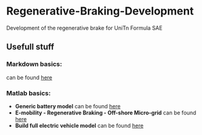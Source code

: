 # Regenerative-Braking-Development
Development of the regenerative brake for UniTn Formula SAE



## Usefull stuff
### Markdown basics:
can be found [here](https://www.markdownguide.org/basic-syntax/)
### Matlab basics:
- **Generic battery model** can be found [here](https://www.mathworks.com/help/sps/powersys/ref/battery.html;jsessionid=84a6e893e970a46d6e4878e6924d)
- **E-mobility - Regenerative Braking - Off-shore Micro-grid** can be found [here](https://it.mathworks.com/matlabcentral/fileexchange/62092-e-mobility-regenerative-braking-off-shore-micro-grid)
- **Build full electric vehicle model** can be found [here](https://it.mathworks.com/help/autoblks/ug/explore-the-electric-vehicle-reference-application.html?searchHighlight=battery%20regenerative&s_tid=srchtitle_battery%20regenerative_5)